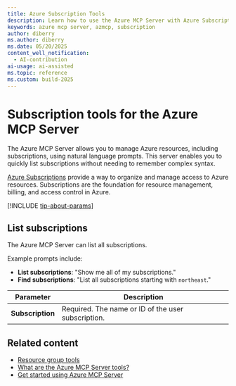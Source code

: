 ```yaml
---
title: Azure Subscription Tools 
description: Learn how to use the Azure MCP Server with Azure Subscriptions.
keywords: azure mcp server, azmcp, subscription
author: diberry
ms.author: diberry
ms.date: 05/20/2025
content_well_notification: 
  - AI-contribution
ai-usage: ai-assisted
ms.topic: reference
ms.custom: build-2025
--- 
```

# Subscription tools for the Azure MCP Server

The Azure MCP Server allows you to manage Azure resources, including subscriptions, using natural language prompts. This server enables you to quickly list subscriptions without needing to remember complex syntax.

[Azure Subscriptions](/azure/cost-management-billing/manage/cloud-subscription) provide a way to organize and manage access to Azure resources. Subscriptions are the foundation for resource management, billing, and access control in Azure.

[!INCLUDE [tip-about-params](../includes/tools/parameter-consideration.md)]

## List subscriptions

The Azure MCP Server can list all subscriptions.

Example prompts include:

- **List subscriptions**: "Show me all of my subscriptions."
- **Find subscriptions**: "List all subscriptions starting with `northeast`."

| Parameter | Description |
|-----------|-------------|
| **Subscription** | Required. The name or ID of the user subscription. |

## Related content

- [Resource group tools](resource-group.md)
- [What are the Azure MCP Server tools?](index.md)
- [Get started using Azure MCP Server](../get-started.md)
